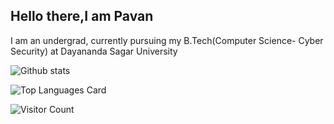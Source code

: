 ## Hello there,I am Pavan


I am an undergrad, currently pursuing my B.Tech(Computer Science- Cyber Security) at Dayananda Sagar University


![Github stats](https://github-readme-stats.vercel.app/api?username=pavanpneginhal&theme=highcontrast&show_icons=true&count_private=true)

![Top Languages Card](https://github-readme-stats.vercel.app/api/top-langs/?username=pavanpneginhal&layout=compact&theme=highcontrast)






<!--
**pavanpneginhal/pavanpneginhal** is a ✨ _special_ ✨ repository because its `README.md` (this file) appears on your GitHub profile.

Here are some ideas to get you started:

- 🔭 I’m currently working on ...
- 🌱 I’m currently learning ...
- 👯 I’m looking to collaborate on ...
- 🤔 I’m looking for help with ...
- 💬 Ask me about ...

- 😄 Pronouns: ...
- ⚡ Fun fact: ...
-->

![Visitor Count](https://profile-counter.glitch.me/{pavanpneginhal}/count.svg)
